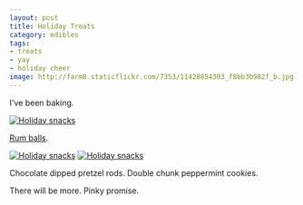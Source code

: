 ```yaml
---
layout: post
title: Holiday Treats
category: edibles
tags: 
- treats
- yay
- holiday cheer
image: http://farm8.staticflickr.com/7353/11428854303_f8bb3b982f_b.jpg
---
```


I've been baking.

<a href="http://www.flickr.com/photos/katydecorah/11428851943/" title="Holiday snacks by katydecorah, on Flickr"><img src="http://farm6.staticflickr.com/5479/11428851943_244cd7e0a4_b.jpg" class="pop-out" alt="Holiday snacks"></a>

[Rum balls](http://www.marthastewart.com/351250/rum-balls).

<a href="http://www.flickr.com/photos/katydecorah/11428694835/" title="Holiday snacks by katydecorah, on Flickr"><img src="http://farm6.staticflickr.com/5529/11428694835_2ed5d0a565_b.jpg" class="img-wide" alt="Holiday snacks"></a>
<a href="http://www.flickr.com/photos/katydecorah/11428711694/" title="Holiday snacks by katydecorah, on Flickr"><img src="http://farm4.staticflickr.com/3799/11428711694_492922d398_b.jpg" class="img-tall" alt="Holiday snacks"></a>

Chocolate dipped pretzel rods. Double chunk peppermint cookies.

There will be more. Pinky promise.